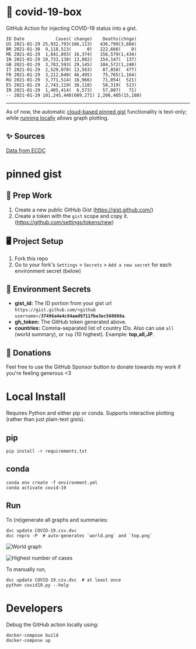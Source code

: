 # 🏥 covid-19-box

GitHub Action for injecting COVID-19 status into a gist.

```
ID Date            Cases( change)    Deaths(chnge)
US 2021-01-29 25,932,793(166,113)   436,799(3,604)
BR 2021-01-30  9,118,513(      0)   222,666(    0)
ME 2021-01-29  1,841,893( 16,374)   156,579(1,434)
IN 2021-01-29 10,733,130( 13,082)   154,147(  137)
GB 2021-01-29  3,783,593( 29,145)   104,572(1,248)
IT 2021-01-29  2,529,070( 13,563)    87,858(  477)
FR 2021-01-29  3,212,640( 46,495)    75,765(1,164)
RU 2021-01-29  3,771,514( 18,966)    71,054(  521)
ES 2021-01-29  2,743,119( 38,118)    58,319(  513)
IR 2021-01-29  1,405,414(  6,573)    57,807(   71)
-- 2021-01-29 101,245,440(609,271) 2,206,405(15,180)
```

---

As of now, the automatic [cloud-based pinned gist](#pinned-gist) functionality is text-only;
while [running locally](#local-install) allows graph plotting.

## ✨ Sources

[Data from ECDC](https://www.ecdc.europa.eu/en/publications-data/download-todays-data-geographic-distribution-covid-19-cases-worldwide)

# pinned gist

## 🎒 Prep Work
1. Create a new public GitHub Gist (https://gist.github.com/)
1. Create a token with the `gist` scope and copy it. (https://github.com/settings/tokens/new)

## 🖥 Project Setup
1. Fork this repo
1. Go to your fork's `Settings` > `Secrets` > `Add a new secret` for each environment secret (below)

## 🤫 Environment Secrets
- **gist_id:** The ID portion from your gist url `https://gist.github.com/<github username>/`**`37496a4e4c84aed9711fbe3ec560888a`**.
- **gh_token:** The GitHub token generated above.
- **countries:** Comma-separated list of country IDs. Also can use `all` (world summary), or `top` (10 highest). Example: **top,all,JP**.

## 💸 Donations

Feel free to use the GitHub Sponsor button to donate towards my work if you're feeling generous <3

# Local Install

Requires Python and either pip or conda. Supports interactive plotting (rather than just plain-text gists).

## pip

```
pip install -r requirements.txt
```

## conda

```
conda env create -f environment.yml
conda activate covid-19
```

## Run

To (re)generate all graphs and summaries:

```
dvc update COVID-19.csv.dvc
dvc repro -P  # auto-generates `world.png` and `top.png`
```

![World graph](world.png)

![Highest number of cases](top.png)

To manually run,

```
dvc update COVID-19.csv.dvc  # at least once
python covid19.py --help
```

# Developers

Debug the GitHub action locally using:

```
docker-compose build
docker-compose up
```
